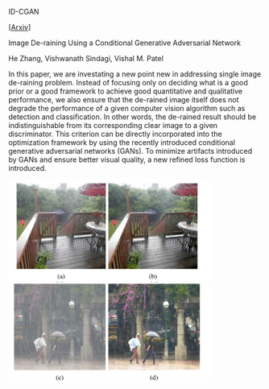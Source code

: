ID-CGAN

[[Arxiv](https://128.84.21.199/abs/1701.05957)]

Image De-raining Using a Conditional Generative Adversarial Network

He Zhang, Vishwanath Sindagi, Vishal M. Patel


In this paper, we are investating a new point new in addressing single image de-raining problem. Instead of focusing only on deciding what is a good prior or a good framework to achieve good quantitative and qualitative performance, we also ensure that the de-rained image itself does not degrade the performance of a given computer vision algorithm such as detection and classification. In other words, the de-rained result should be indistinguishable from its corresponding clear image to a given discriminator. This criterion can be directly incorporated into the optimization framework by using the recently introduced conditional generative adversarial networks (GANs). To minimize artifacts introduced by GANs and ensure better visual quality, a new refined loss function is introduced.


<img src="image/example1.png" width="400px" height="200px"/><img src="image/example2.png" width="400px" height="200px"/>

